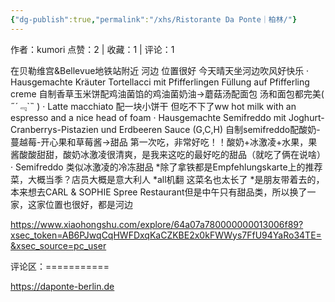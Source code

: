 ```yaml
---
{"dg-publish":true,"permalink":"/xhs/Ristorante Da Ponte｜柏林/"}
---
```


作者：kumori
点赞：2   |   收藏：1   |   评论：1

在贝勒维宫&Bellevue地铁站附近 河边 位置很好 今天晴天坐河边吹风好快乐
· Hausgemachte Kräuter Tortellacci mit Pfifferlingen Füllung auf Pfifferling creme 自制香草玉米饼配鸡油菌馅的鸡油菌奶油→蘑菇汤配面包 汤和面包都完美( ﻿˶﻿´﹃`˵﻿ )
· Latte macchiato 配一块小饼干 但吃不下了ww
hot milk with an espresso and a nice head of foam
· Hausgemachte Semifreddo mit Joghurt-Cranberrys-Pistazien und Erdbeeren Sauce (G,C,H) 自制semifreddo配酸奶-蔓越莓-开心果和草莓酱→甜品 第一次吃，非常好吃！！酸奶+冰激凌+水果，果酱酸酸甜甜，酸奶冰激凌很清爽，是我来这吃的最好吃的甜品（就吃了俩在说啥）
· Semifreddo 类似冰激凌的冷冻甜品
*除了拿铁都是Empfehlungskarte上的推荐菜，大概当季？店员大概是意大利人
*all机翻 这菜名也太长了
*是朋友带着去的，本来想去CARL & SOPHIE Spree Restaurant但是中午只有甜品类，所以换了一家，这家位置也很好，都是河边

https://www.xiaohongshu.com/explore/64a07a780000000013006f89?xsec_token=AB6PJwqCqHWFDxqKaCZKBE2x0kFWWys7FfU94YaRo34TE=&xsec_source=pc_user

评论区：===========

https://daponte-berlin.de